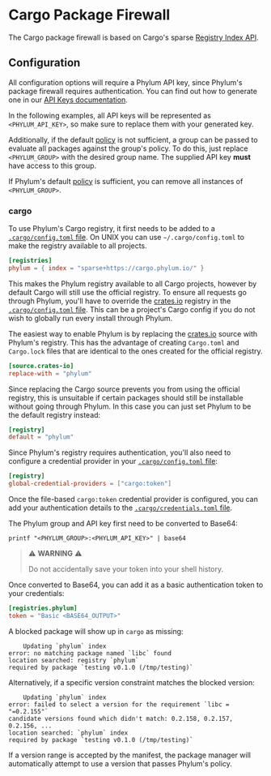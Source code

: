 # Cargo Package Firewall

The Cargo package firewall is based on Cargo's sparse [Registry Index API].

[Registry Index API]: https://doc.rust-lang.org/cargo/reference/registry-index.html

## Configuration

All configuration options will require a Phylum API key, since Phylum's package
firewall requires authentication. You can find out how to generate one in our
[API Keys documentation].

In the following examples, all API keys will be represented as
`<PHYLUM_API_KEY>`, so make sure to replace them with your generated key.

Additionally, if the default [policy] is not sufficient, a group can be passed
to evaluate all packages against the group's policy. To do this, just replace
`<PHYLUM_GROUP>` with the desired group name. The supplied API key **must** have
access to this group.

If Phylum's default [policy] is sufficient, you can remove all instances of
`<PHYLUM_GROUP>`.

[API Keys documentation]: ../knowledge_base/api-keys.md#generate-an-api-key
[policy]: ../knowledge_base/policy.md

### cargo

To use Phylum's Cargo registry, it first needs to be added to a
[`.cargo/config.toml` file]. On UNIX you can use `~/.cargo/config.toml` to make
the registry available to all projects.

```toml
[registries]
phylum = { index = "sparse+https://cargo.phylum.io/" }
```

This makes the Phylum registry available to all Cargo projects, however by
default Cargo will still use the official registry. To ensure all requests go
through Phylum, you'll have to override the [crates.io] registry in the
[`.cargo/config.toml` file]. This can be a project's Cargo config if you do not
wish to globally run every install through Phylum.

The easiest way to enable Phylum is by replacing the [crates.io] source with
Phylum's registry. This has the advantage of creating `Cargo.toml` and
`Cargo.lock` files that are identical to the ones created for the official
registry.

```toml
[source.crates-io]
replace-with = "phylum"
```

Since replacing the Cargo source prevents you from using the official registry,
this is unsuitable if certain packages should still be installable without going
through Phylum. In this case you can just set Phylum to be the default registry
instead:

```toml
[registry]
default = "phylum"
```

Since Phylum's registry requires authentication, you'll also need to configure a
credential provider in your [`.cargo/config.toml` file]:

```toml
[registry]
global-credential-providers = ["cargo:token"]
```

Once the file-based `cargo:token` credential provider is configured, you can add
your authentication details to the [`.cargo/credentials.toml` file].

The Phylum group and API key first need to be converted to Base64:

```text
printf "<PHYLUM_GROUP>:<PHYLUM_API_KEY>" | base64
```

> ⚠️ **WARNING** ⚠️
>
> Do not accidentally save your token into your shell history.

Once converted to Base64, you can add it as a basic authentication token to your
credentials:

```toml
[registries.phylum]
token = "Basic <BASE64_OUTPUT>"
```

[`.cargo/config.toml` file]: https://doc.rust-lang.org/cargo/reference/config.html
[`.cargo/credentials.toml` file]: https://doc.rust-lang.org/nightly/cargo/reference/config.html#credentials

A blocked package will show up in `cargo` as missing:

```text
    Updating `phylum` index
error: no matching package named `libc` found
location searched: registry `phylum`
required by package `testing v0.1.0 (/tmp/testing)`
```

Alternatively, if a specific version constraint matches the blocked version:

```text
    Updating `phylum` index
error: failed to select a version for the requirement `libc = "=0.2.155"`
candidate versions found which didn't match: 0.2.158, 0.2.157, 0.2.156, ...
location searched: `phylum` index
required by package `testing v0.1.0 (/tmp/testing)`
```

If a version range is accepted by the manifest, the package manager will
automatically attempt to use a version that passes Phylum's policy.

[crates.io]: https://crates.io
